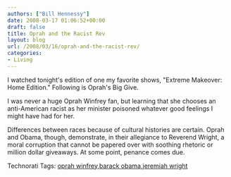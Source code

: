 ```yaml
---
authors: ["Bill Hennessy"]
date: 2008-03-17 01:06:52+00:00
draft: false
title: Oprah and the Racist Rev
layout: blog
url: /2008/03/16/oprah-and-the-racist-rev/
categories:
- Living
---
```


I watched tonight's edition of one my favorite shows, "Extreme Makeover: Home Edition." Following is Oprah's Big Give. 

I was never a huge Oprah Winfrey fan, but learning that she chooses an anti-American racist as her minister poisoned whatever good feelings I might have had for her.

Differences between races because of cultural histories are certain. Oprah and Obama, though, demonstrate, in their allegiance to Reverend Wright, a moral corruption that cannot be papered over with soothing rhetoric or million dollar giveaways. At some point, penance comes due. 

Technorati Tags: [oprah winfrey](https://technorati.com/tags/oprah%20winfrey),[barack obama](https://technorati.com/tags/barack%20obama),[jeremiah wright](https://technorati.com/tags/jeremiah%20wright)
